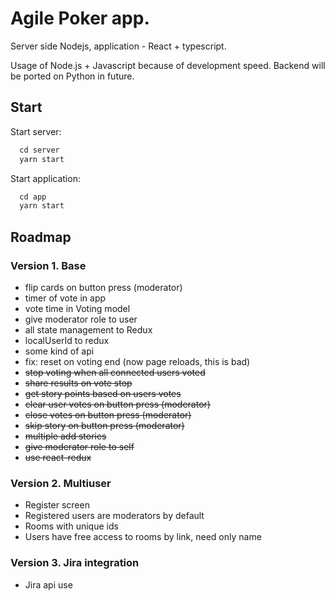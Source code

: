 # Agile Poker app.

Server side Nodejs, application - React + typescript.

Usage of Node.js + Javascript because of development speed. Backend will be ported on Python in future.

## Start

Start server:

```javascript
  cd server
  yarn start
```

Start application:

```javascript
  cd app
  yarn start
```

## Roadmap

### Version 1. Base
* flip cards on button press (moderator)
* timer of vote in app
* vote time in Voting model
* give moderator role to user
* all state management to Redux
* localUserId to redux
* some kind of api
* fix: reset on voting end (now page reloads, this is bad)
* ~~stop voting when all connected users voted~~
* ~~share results on vote stop~~
* ~~get story points based on users votes~~
* ~~clear user votes on button press (moderator)~~
* ~~close votes on button press (moderator)~~
* ~~skip story on button press (moderator)~~
* ~~multiple add stories~~
* ~~give moderator role to self~~
* ~~use react-redux~~

### Version 2. Multiuser
* Register screen
* Registered users are moderators by default
* Rooms with unique ids
* Users have free access to rooms by link, need only name

### Version 3. Jira integration
* Jira api use
